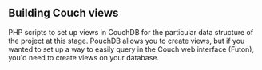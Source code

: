## Building Couch views ##
PHP scripts to set up views in CouchDB for the particular data structure of the project at this stage. 
PouchDB allows you to create views, but if you wanted to set up a way to easily query in the Couch web interface (Futon),
you'd need to create views on your database.